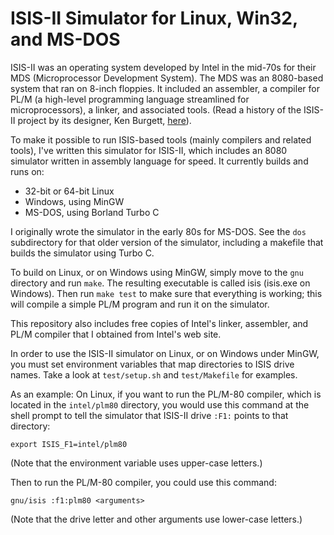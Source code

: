 # ISIS-II Simulator for Linux, Win32, and MS-DOS

ISIS-II was an operating system developed by Intel in the mid-70s for
their MDS (Microprocessor Development System).  The MDS was an 8080-based
system that ran on 8-inch floppies.  It included an assembler, a compiler
for PL/M (a high-level programming language streamlined for microprocessors),
a linker, and associated tools.  (Read a history of the ISIS-II
project by its designer, Ken Burgett, [here](https://rogerarrick.com/kenburgett/)).

To make it possible to run ISIS-based tools (mainly compilers and related
tools), I've written this simulator for ISIS-II, which includes an 8080
simulator written in assembly language for speed.  It currently builds
and runs on:

* 32-bit or 64-bit Linux
* Windows, using MinGW
* MS-DOS, using Borland Turbo C

I originally wrote the simulator in the early 80s for MS-DOS.  See the
`dos` subdirectory for that older version of the simulator, including a
makefile that builds the simulator using Turbo C.

To build on Linux, or on Windows using MinGW, simply move to the `gnu` directory
and run `make`.  The resulting executable is called isis (isis.exe on Windows).
Then run `make test` to make sure that everything is
working; this will compile a simple PL/M program and run it on the
simulator.

This repository also includes free copies of Intel's linker, assembler, and PL/M
compiler that I obtained from Intel's web site.

In order to use the ISIS-II simulator on Linux, or on Windows under
MinGW, you must set environment variables that map directories to ISIS
drive names.  Take a look at `test/setup.sh` and `test/Makefile` for
examples.

As an example: On Linux, if you want to run the PL/M-80 compiler, which
is located in the `intel/plm80` directory, you would use this
command at the shell prompt to tell the simulator that ISIS-II
drive `:F1:` points to that directory:

    export ISIS_F1=intel/plm80

(Note that the environment variable uses upper-case letters.)

Then to run the PL/M-80 compiler, you could use this command:

    gnu/isis :f1:plm80 <arguments>

(Note that the drive letter and other arguments use lower-case letters.)
